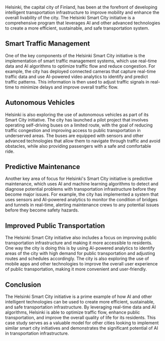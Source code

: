 

Helsinki, the capital city of Finland, has been at the forefront of developing intelligent transportation infrastructure to improve mobility and enhance the overall livability of the city. The Helsinki Smart City initiative is a comprehensive program that leverages AI and other advanced technologies to create a more efficient, sustainable, and safe transportation system.

Smart Traffic Management
------------------------

One of the key components of the Helsinki Smart City initiative is the implementation of smart traffic management systems, which use real-time data and AI algorithms to optimize traffic flow and reduce congestion. For example, the city has deployed connected cameras that capture real-time traffic data and use AI-powered video analytics to identify and predict traffic patterns. This information is then used to adjust traffic signals in real-time to minimize delays and improve overall traffic flow.

Autonomous Vehicles
-------------------

Helsinki is also exploring the use of autonomous vehicles as part of its Smart City initiative. The city has launched a pilot project that involves operating self-driving buses on a limited route, with the goal of reducing traffic congestion and improving access to public transportation in underserved areas. The buses are equipped with sensors and other advanced technologies that allow them to navigate through traffic and avoid obstacles, while also providing passengers with a safe and comfortable ride.

Predictive Maintenance
----------------------

Another key area of focus for Helsinki's Smart City initiative is predictive maintenance, which uses AI and machine learning algorithms to detect and diagnose potential problems with transportation infrastructure before they become major issues. For example, the city has implemented a system that uses sensors and AI-powered analytics to monitor the condition of bridges and tunnels in real-time, alerting maintenance crews to any potential issues before they become safety hazards.

Improved Public Transportation
------------------------------

The Helsinki Smart City initiative also includes a focus on improving public transportation infrastructure and making it more accessible to residents. One way the city is doing this is by using AI-powered analytics to identify areas of the city with high demand for public transportation and adjusting routes and schedules accordingly. The city is also exploring the use of mobile apps and other technologies to improve the overall user experience of public transportation, making it more convenient and user-friendly.

Conclusion
----------

The Helsinki Smart City initiative is a prime example of how AI and other intelligent technologies can be used to create more efficient, sustainable, and safe transportation infrastructure. By leveraging real-time data and AI algorithms, Helsinki is able to optimize traffic flow, enhance public transportation, and improve the overall quality of life for its residents. This case study serves as a valuable model for other cities looking to implement similar smart city initiatives and demonstrates the significant potential of AI in transportation infrastructure.
